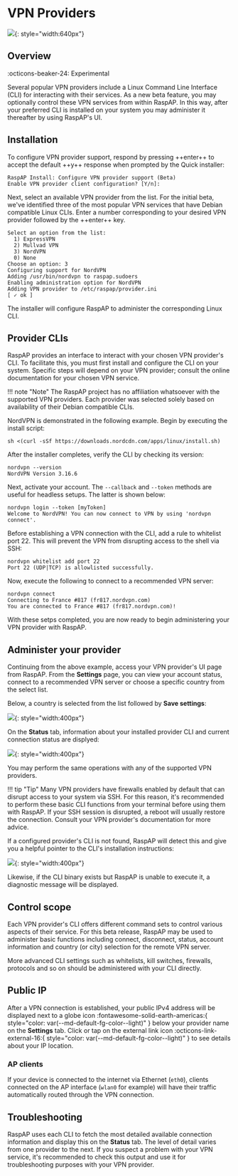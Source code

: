# VPN Providers

![](https://github.com/RaspAP/raspap-webgui/assets/229399/e43f8e80-7e89-4a61-bbbe-63ad54922f14){: style="width:640px"}

## Overview
:octicons-beaker-24: Experimental 

Several popular VPN providers include a Linux Command Line Interface (CLI) for interacting with their services. As a new beta feature, you may optionally control these VPN services from within RaspAP. In this way, after your preferred CLI is installed on your system you may administer it thereafter by using RaspAP's UI.

## Installation
To configure VPN provider support, respond by pressing ++enter++ to accept the default ++y++ response when prompted by the Quick installer:

```
RaspAP Install: Configure VPN provider support (Beta)
Enable VPN provider client configuration? [Y/n]:
```

Next, select an available VPN provider from the list. For the initial beta, we've identified three of the most popular VPN services that have Debian compatible Linux CLIs. Enter a number corresponding to your desired VPN provider followed by the ++enter++ key.

```
Select an option from the list:
  1) ExpressVPN
  2) Mullvad VPN
  3) NordVPN
  0) None
Choose an option: 3
Configuring support for NordVPN
Adding /usr/bin/nordvpn to raspap.sudoers
Enabling administration option for NordVPN
Adding VPN provider to /etc/raspap/provider.ini
[ ✓ ok ]
```

The installer will configure RaspAP to administer the corresponding Linux CLI.

## Provider CLIs
RaspAP provides an interface to interact with your chosen VPN provider's CLI. To facilitate this, you must first install and configure the CLI on your system. Specific steps will depend on your VPN provider; consult the online documentation for your chosen VPN service.

!!! note "Note"
    The RaspAP project has no affiliation whatsoever with the supported VPN providers. Each provider was selected solely based on availability of their Debian compatible CLIs.

NordVPN is demonstrated in the following example. Begin by executing the install script:
```
sh <(curl -sSf https://downloads.nordcdn.com/apps/linux/install.sh)
```

After the installer completes, verify the CLI by checking its version:

```
nordvpn --version
NordVPN Version 3.16.6
```

Next, activate your account.  The `--callback` and `--token` methods are useful for headless setups. The latter is shown below:

```
nordvpn login --token [myToken]
Welcome to NordVPN! You can now connect to VPN by using 'nordvpn connect'.
```

Before establishing a VPN connection with the CLI, add a rule to whitelist port 22. This will prevent the VPN from disrupting access to the shell via SSH:
```
nordvpn whitelist add port 22
Port 22 (UDP|TCP) is allowlisted successfully.
```

Now, execute the following to connect to a recommended VPN server:
```
nordvpn connect
Connecting to France #817 (fr817.nordvpn.com)
You are connected to France #817 (fr817.nordvpn.com)!
```

With these setps completed, you are now ready to begin administering your VPN provider with RaspAP.

## Administer your provider
Continuing from the above example, access your VPN provider's UI page from RaspAP. From the **Settings** page, you can view your account status, connect to a recommended VPN server or choose a specific country from the select list.

Below, a country is selected from the list followed by **Save settings**:

![](https://github.com/RaspAP/raspap-webgui/assets/229399/ad9f111d-a75b-4f3f-8e6c-f5aaa6ef053e){: style="width:400px"}

On the **Status** tab, information about your installed provider CLI and current connection status are displyed:

![](https://github.com/RaspAP/raspap-webgui/assets/229399/974d89e4-aaf7-464e-b6fd-38d780c1f565){: style="width:400px"}

You may perform the same operations with any of the supported VPN providers.

!!! tip "Tip"
    Many VPN providers have firewalls enabled by default that can disrupt access to your system via SSH. For this reason, it's recommended to perform these basic CLI functions from your terminal before using them with RaspAP. If your SSH session is disrupted, a reboot will usually restore the connection. Consult your VPN provider's documentation for more advice. 

If a configured provider's CLI is not found, RaspAP will detect this and give you a helpful pointer to the CLI's installation instructions:

![](https://github.com/RaspAP/raspap-webgui/assets/229399/a8747519-39bb-4577-a20f-d6661c6dd8c2){: style="width:400px"}

Likewise, if the CLI binary exists but RaspAP is unable to execute it, a diagnostic message will be displayed.

## Control scope
Each VPN provider's CLI offers different command sets to control various aspects of their service. For this beta release, RaspAP may be used to administer basic functions including connect, disconnect, status, account information and country (or city) selection for the remote VPN server.

More advanced CLI settings such as whitelists, kill switches, firewalls, protocols and so on should be administered with your CLI directly.

## Public IP
After a VPN connection is established, your public IPv4 address will be displayed next to a globe icon :fontawesome-solid-earth-americas:{ style="color: var(--md-default-fg-color--light)" } below your provider name on the **Settings** tab. Click or tap on the external link icon :octicons-link-external-16:{ style="color: var(--md-default-fg-color--light)" } to see details about your IP location.

### AP clients
If your device is connected to the internet via Ethernet (`eth0`), clients connected on the AP interface (`wlan0` for example) will have their traffic automatically routed through the VPN connection. 

## Troubleshooting
RaspAP uses each CLI to fetch the most detailed available connection information and display this on the **Status** tab. The level of detail varies from one provider to the next. If you suspect a problem with your VPN service, it's recommended to check this output and use it for troubleshooting purposes with your VPN provider.

